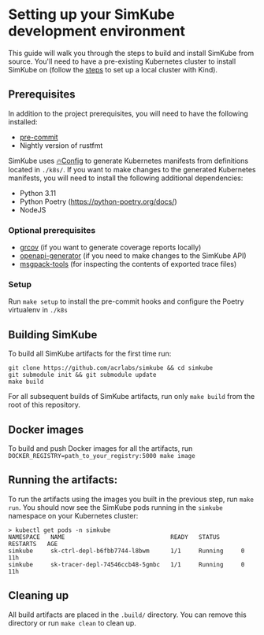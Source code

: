 <!--
template: docs.html
-->

# Setting up your SimKube development environment

This guide will walk you through the steps to build and install SimKube from source.  You'll need to have a pre-existing
Kubernetes cluster to install SimKube on (follow the [steps](../intro/installation.md) to set up a local cluster with
Kind).

## Prerequisites

In addition to the project prerequisites, you will need to have the following installed:

- [pre-commit](https://pre-commit.com)
- Nightly version of rustfmt

SimKube uses [🔥Config](https://github.com/acrlabs/fireconfig) to generate Kubernetes manifests from definitions located
in `./k8s/`.  If you want to make changes to the generated Kubernetes manifests, you will need to install the
following additional dependencies:

- Python 3.11
- Python Poetry (https://python-poetry.org/docs/)
- NodeJS

### Optional prerequisites

- [grcov](https://github.com/mozilla/grcov) (if you want to generate coverage reports locally)
- [openapi-generator](https://openapi-generator.tech) (if you need to make changes to the SimKube API)
- [msgpack-tools](https://github.com/ludocode/msgpack-tools) (for inspecting the contents of exported trace files)

### Setup

Run `make setup` to install the pre-commit hooks and configure the Poetry virtualenv in `./k8s`

## Building SimKube

To build all SimKube artifacts for the first time run:

```
git clone https://github.com/acrlabs/simkube && cd simkube
git submodule init && git submodule update
make build
```

For all subsequent builds of SimKube artifacts, run only `make build` from the root of this repository.

## Docker images

To build and push Docker images for all the artifacts, run `DOCKER_REGISTRY=path_to_your_registry:5000 make image`

## Running the artifacts:

To run the artifacts using the images you built in the previous step, run `make run`.   You should now see the SimKube
pods running in the `simkube` namespace on your Kubernetes cluster:

```
> kubectl get pods -n simkube
NAMESPACE   NAME                              READY   STATUS      RESTARTS   AGE
simkube     sk-ctrl-depl-b6fbb7744-l8bwm      1/1     Running     0          11h
simkube     sk-tracer-depl-74546ccb48-5gmbc   1/1     Running     0          11h
```

## Cleaning up

All build artifacts are placed in the `.build/` directory.  You can remove this directory or run `make clean` to clean
up.
